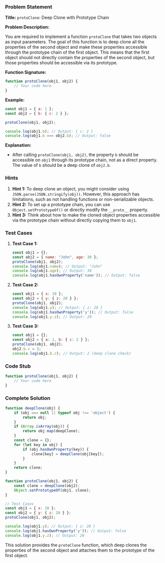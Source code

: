 ### Problem Statement

**Title:** `protoClone`: Deep Clone with Prototype Chain

**Problem Description:**

You are required to implement a function `protoClone` that takes two objects as input parameters. The goal of this function is to deep clone all the properties of the second object and make these properties accessible through the prototype chain of the first object. This means that the first object should not directly contain the properties of the second object, but those properties should be accessible via its prototype.

**Function Signature:**

```javascript
function protoClone(obj1, obj2) {
    // Your code here
}
```

**Example:**

```javascript
const obj1 = { a: 1 };
const obj2 = { b: { c: 2 } };

protoClone(obj1, obj2);

console.log(obj1.b); // Output: { c: 2 }
console.log(obj1.b === obj2.b); // Output: false
```

**Explanation:**
- After calling `protoClone(obj1, obj2)`, the property `b` should be accessible on `obj1` through its prototype chain, not as a direct property. The value of `b` should be a deep clone of `obj2.b`.

### Hints

1. **Hint 1:** To deep clone an object, you might consider using `JSON.parse(JSON.stringify(obj))`. However, this approach has limitations, such as not handling functions or non-serializable objects.
2. **Hint 2:** To set up a prototype chain, you can use `Object.setPrototypeOf()` or directly modify the `__proto__` property.
3. **Hint 3:** Think about how to make the cloned object properties accessible via the prototype chain without directly copying them to `obj1`.

### Test Cases

1. **Test Case 1:**
    ```javascript
    const obj1 = {};
    const obj2 = { name: "John", age: 30 };
    protoClone(obj1, obj2);
    console.log(obj1.name); // Output: "John"
    console.log(obj1.age); // Output: 30
    console.log(obj1.hasOwnProperty('name')); // Output: false
    ```

2. **Test Case 2:**
    ```javascript
    const obj1 = { x: 10 };
    const obj2 = { y: { z: 20 } };
    protoClone(obj1, obj2);
    console.log(obj1.y); // Output: { z: 20 }
    console.log(obj1.hasOwnProperty('y')); // Output: false
    console.log(obj1.y.z); // Output: 20
    ```

3. **Test Case 3:**
    ```javascript
    const obj1 = {};
    const obj2 = { a: 1, b: { c: 2 } };
    protoClone(obj1, obj2);
    obj2.b.c = 3;
    console.log(obj1.b.c); // Output: 2 (deep clone check)
    ```

### Code Stub

```javascript
function protoClone(obj1, obj2) {
    // Your code here
}
```

### Complete Solution

```javascript
function deepClone(obj) {
    if (obj === null || typeof obj !== 'object') {
        return obj;
    }
    if (Array.isArray(obj)) {
        return obj.map(deepClone);
    }
    const clone = {};
    for (let key in obj) {
        if (obj.hasOwnProperty(key)) {
            clone[key] = deepClone(obj[key]);
        }
    }
    return clone;
}

function protoClone(obj1, obj2) {
    const clone = deepClone(obj2);
    Object.setPrototypeOf(obj1, clone);
}

// Test Cases
const obj1 = { x: 10 };
const obj2 = { y: { z: 20 } };
protoClone(obj1, obj2);

console.log(obj1.y); // Output: { z: 20 }
console.log(obj1.hasOwnProperty('y')); // Output: false
console.log(obj1.y.z); // Output: 20
```

This solution provides the `protoClone` function, which deep clones the properties of the second object and attaches them to the prototype of the first object.